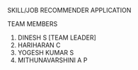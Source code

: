 SKILL/JOB RECOMMENDER APPLICATION

TEAM MEMBERS

1. DINESH S [TEAM LEADER]
2. HARIHARAN C
3. YOGESH KUMAR S
4. MITHUNAVARSHINI A P
